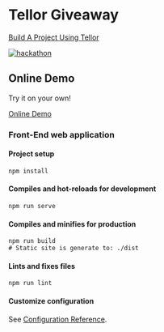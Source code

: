 # Tellor Giveaway
[Build A Project Using Tellor](https://gitcoin.co/issue/tellor-io/usingtellor/28/100024321)

[![hackathon](https://img.youtube.com/vi/LnQjB0qcfSg/0.jpg)](https://www.youtube.com/watch?v=LnQjB0qcfSg)

## Online Demo
Try it on your own! 

[Online Demo](http://tellor.playground.surge.sh/)

### Front-End web application

#### Project setup
```
npm install
```

#### Compiles and hot-reloads for development
```
npm run serve
```

#### Compiles and minifies for production
```
npm run build
# Static site is generate to: ./dist
```

#### Lints and fixes files
```
npm run lint
```

#### Customize configuration
See [Configuration Reference](https://cli.vuejs.org/config/).